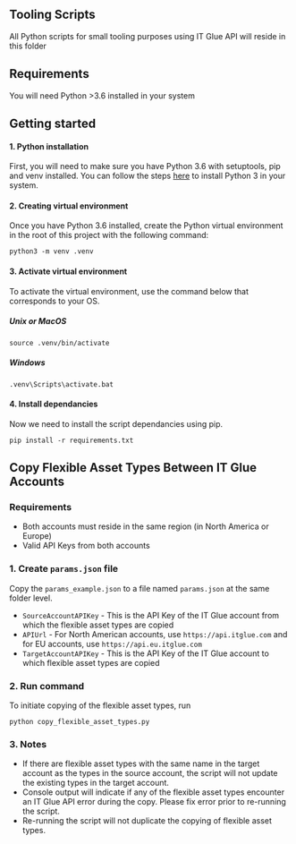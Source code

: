 ## Tooling Scripts
All Python scripts for small tooling purposes using IT Glue API will
reside in this folder

## Requirements
You will need Python >3.6 installed in your system

## Getting started

#### 1. Python installation
First, you will need to make sure you have Python 3.6 with setuptools,
pip and venv installed.
You can follow the steps [here](http://docs.python-guide.org/en/latest/starting/installation/)
to install Python 3 in your system.

#### 2. Creating virtual environment
Once you have Python 3.6 installed, create the Python
virtual environment in the root of this project with the following command:

    python3 -m venv .venv


#### 3. Activate virtual environment
To activate the virtual environment, use the command below that corresponds to your OS.
##### Unix or MacOS

    source .venv/bin/activate

##### Windows

    .venv\Scripts\activate.bat


#### 4. Install dependancies
Now we need to install the script dependancies using pip.

    pip install -r requirements.txt

## Copy Flexible Asset Types Between IT Glue Accounts
### Requirements
- Both accounts must reside in the same region (in North America or Europe)
- Valid API Keys from both accounts

### 1. Create `params.json` file
Copy the `params_example.json` to a file
named `params.json` at the same folder level.

- `SourceAccountAPIKey` - This is the API Key of the IT Glue account from which
the flexible asset types are copied
- `APIUrl` - For North American accounts, use `https://api.itglue.com` and for
EU accounts, use `https://api.eu.itglue.com`
- `TargetAccountAPIKey` - This is the API Key of the IT Glue account to which
flexible asset types are copied


### 2. Run command
To initiate copying of the flexible asset types, run
```
python copy_flexible_asset_types.py
```


### 3. Notes
* If there are flexible asset types with the same name in the target account as the
types in the source account, the script will not update the existing types in
the target account.
* Console output will indicate if any of the flexible asset types encounter an
IT Glue API error during the copy. Please fix error prior to re-running the script.
* Re-running the script will not duplicate the copying of flexible asset types.
